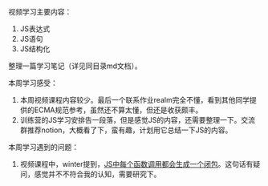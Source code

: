 视频学习主要内容：

1. JS表达式
2. JS语句
3. JS结构化

整理一篇学习笔记（详见同目录md文档）。



本周学习感受：

1. 本周视频课程内容较少。最后一个联系作业realm完全不懂，看到其他同学提供的ECMA规范参考，虽然还不算太懂，但还是收获颇丰。
2. 训练营的JS学习安排告一段落，但是感觉JS的内容，还需要整理一下。交流群推荐notion，大概看了下，蛮有趣，计划用它总结一下JS的内容。



本周学习遇到的问题：

1. 视频课程中，winter提到，<u>JS中每个函数调用都会生成一个闭包</u>。这句话有疑问，感觉并不不符合我的认知，需要研究下。

